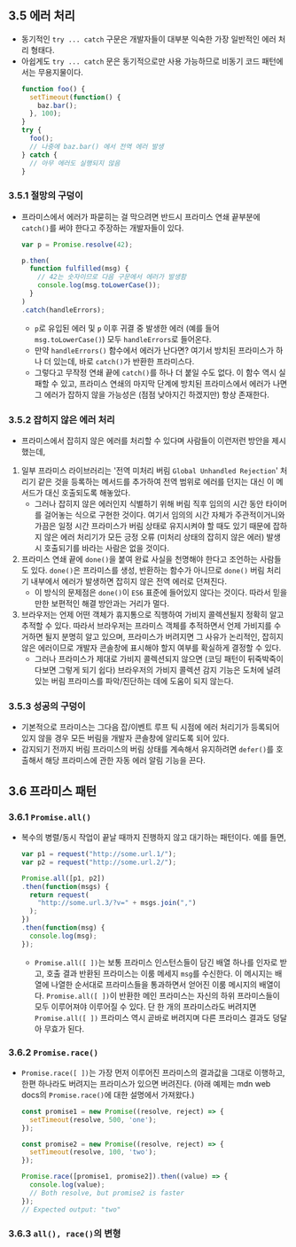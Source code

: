 ## 3.5 에러 처리
- 동기적인 `try ... catch` 구문은 개발자들이 대부분 익숙한 가장 일반적인 에러 처리 형태다.
- 아쉽게도 `try ... catch` 문은 동기적으로만 사용 가능하므로 비동기 코드 패턴에서는 무용지물이다.
  ```js
  function foo() {
    setTimeout(function() {
      baz.bar();
    }, 100);
  }
  try {
    foo();
    // 나중에 baz.bar() 에서 전역 에러 발생
  } catch {
    // 아무 에러도 실행되지 않음
  }
  ```
### 3.5.1 절망의 구덩이
- 프라미스에서 에러가 파묻히는 걸 막으려면 반드시 프라미스 연쇄 끝부분에 `catch()`를 써야 한다고 주장하는 개발자들이 있다.
  ```js
  var p = Promise.resolve(42);

  p.then(
    function fulfilled(msg) {
      // 42는 숫자이므로 다음 구문에서 에러가 발생함
      console.log(msg.toLowerCase());
    }
  )
  .catch(handleErrors);
  ```
  - `p`로 유입된 에러 및 `p` 이후 귀결 중 발생한 에러 (예를 들어 `msg.toLowerCase()`) 모두 `handleErrors`로 들어온다.
  - 만약 `handleErrors()` 함수에서 에러가 난다면? 여기서 방치된 프라미스가 하나 더 있는데, 바로 `catch()`가 반환한 프라미스다.
  - 그렇다고 무작정 연쇄 끝에 `catch()`를 하나 더 붙일 수도 없다. 이 함수 역시 실패할 수 있고, 프라미스 연쇄의 마지막 단계에 방치된 프라미스에서 에러가 나면 그 에러가 잡하지 않을 가능성은 (점점 낮아지긴 하겠지만) 항상 존재한다. 

### 3.5.2 잡히지 않은 에러 처리
- 프라미스에서 잡히지 않은 에러를 처리할 수 있다며 사람들이 이런저런 방안을 제시했는데,
1. 일부 프라미스 라이브러리는 '전역 미처리 버림 `Global Unhandled Rejection`' 처리기 같은 것을 등록하는 메서드를 추가하여 전역 범위로 에러를 던지는 대신 이 메서드가 대신 호출되도록 해놓았다.
   - 그러나 잡히지 않은 에러인지 식별하기 위해 버림 직후 임의의 시간 동안 타이머를 걸어놓는 식으로 구현한 것이다. 여기서 임의의 시간 자체가 주관적이거니와 가끔은 일정 시간 프라미스가 버림 상태로 유지시켜야 할 때도 있기 때문에 잡하지 않은 에러 처리기가 모든 긍정 오류 (미처리 상태의 잡히지 않은 에러) 발생 시 호출되기를 바라는 사람은 없을 것이다.  
2. 프라미스 연쇄 끝에 `done()`을 붙여 완료 사실을 천명해야 한다고 조언하는 사람들도 있다. `done()`은 프라미스를 생성, 반환하는 함수가 아니므로 `done()` 버림 처리기 내부에서 에러가 발생하면 잡히지 않은 전역 에러로 던져진다.
   - 이 방식의 문제점은 `done()`이 `ES6` 표준에 들어있지 않다는 것이다. 따라서 믿을 만한 보편적인 해결 방안과는 거리가 멀다.
3. 브라우저는 언제 어떤 객체가 휴지통으로 직행하여 가비지 콜렉션될지 정확히 알고 추적할 수 있다. 따라서 브라우저는 프라미스 객체를 추적하면서 언제 가비지를 수거하면 될지 분명히 알고 있으며, 프라미스가 버려지면 그 사유가 논리적인, 잡히지 않은 에러이므로 개발자 콘솔창에 표시해야 할지 여부를 확실하게 결정할 수 있다.
   - 그러나 프라미스가 제대로 가비지 콜렉션되지 않으면 (코딩 패턴이 뒤죽박죽이다보면 그렇게 되기 쉽다) 브라우저의 가비지 콜렉션 감지 기능은 도처에 널려있는 버림 프라미스를 파악/진단하는 데에 도움이 되지 않는다.

### 3.5.3 성공의 구덩이
- 기본적으로 프라미스는 그다음 잡/이벤트 루프 틱 시점에 에러 처리기가 등록되어 있지 않을 경우 모든 버림을 개발자 콘솔창에 알리도록 되어 있다.
- 감지되기 전까지 버림 프라미스의 버림 상태를 계속해서 유지하려면 `defer()`를 호출해서 해당 프라미스에 관한 자동 에러 알림 기능을 끈다.

## 3.6 프라미스 패턴
### 3.6.1 `Promise.all()`
- 복수의 병렬/동시 작업이 끝날 때까지 진행하지 않고 대기하는 패턴이다. 예를 들면,
  ```js
  var p1 = request("http://some.url.1/");
  var p2 = request("http://some.url.2/");

  Promise.all([p1, p2])
  .then(function(msgs) {
    return request(
      "http://some.url.3/?v=" + msgs.join(",")
    );
  })
  .then(function(msg) {
    console.log(msg);
  });
  ```
  - `Promise.all([ ])`는 보통 프라미스 인스턴스들이 담긴 배열 하나를 인자로 받고, 호출 결과 반환된 프라미스는 이룸 메세지 `msg`를 수신한다. 이 메시지는 배열에 나열한 순서대로 프라미스들을 통과하면서 얻어진 이룸 메시지의 배열이다. `Promise.all([ ])`이 반환한 메인 프라미스는 자신의 하위 프라미스들이 모두 이루어져야 이루어질 수 있다. 단 한 개의 프라미스라도 버려지면 `Promise.all([ ])` 프라미스 역시 곧바로 버려지며 다른 프라미스 결과도 덩달아 무효가 된다.
 
### 3.6.2 `Promise.race()`
- `Promise.race([ ])`는 가장 먼저 이루어진 프라미스의 결과값을 그대로 이행하고, 한편 하나라도 버려지는 프라미스가 있으면 버려진다. (아래 예제는 mdn web docs의 `Promise.race()`에 대한 설명에서 가져왔다.)
  ```js
  const promise1 = new Promise((resolve, reject) => {
    setTimeout(resolve, 500, 'one');
  });
  
  const promise2 = new Promise((resolve, reject) => {
    setTimeout(resolve, 100, 'two');
  });
  
  Promise.race([promise1, promise2]).then((value) => {
    console.log(value);
    // Both resolve, but promise2 is faster
  });
  // Expected output: "two"
  ```
### 3.6.3 `all(), race()`의 변형
